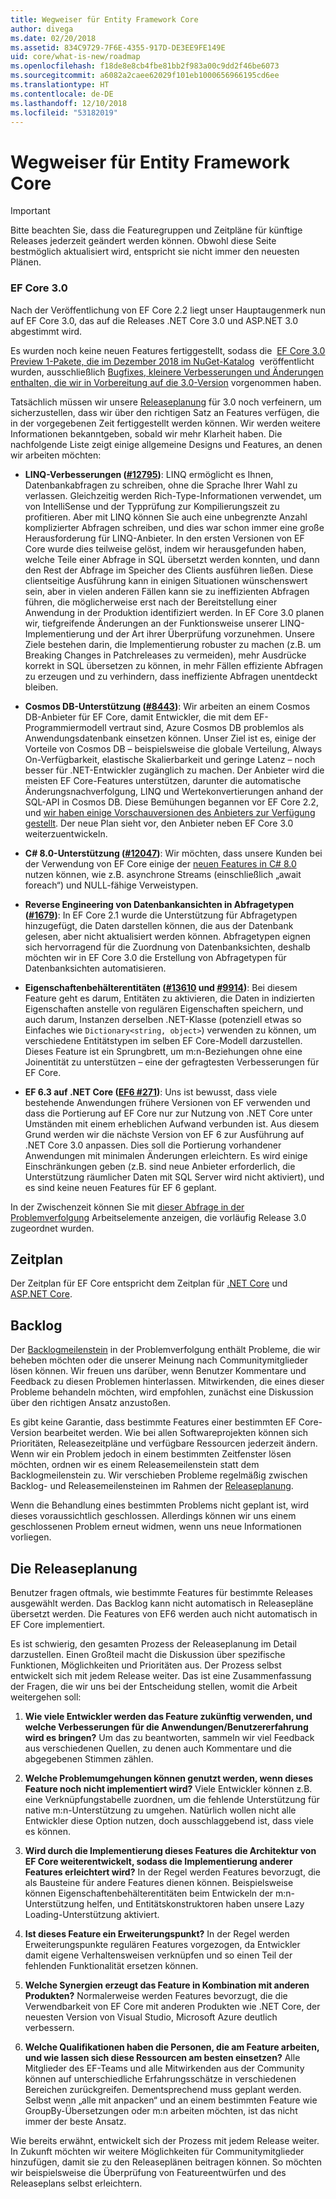 ```yaml
---
title: Wegweiser für Entity Framework Core
author: divega
ms.date: 02/20/2018
ms.assetid: 834C9729-7F6E-4355-917D-DE3EE9FE149E
uid: core/what-is-new/roadmap
ms.openlocfilehash: f18de8e8cb4fbe81bb2f983a00c9dd2f46be6073
ms.sourcegitcommit: a6082a2caee62029f101eb1000656966195cd6ee
ms.translationtype: HT
ms.contentlocale: de-DE
ms.lasthandoff: 12/10/2018
ms.locfileid: "53182019"
---
```

# <a name="entity-framework-core-roadmap"></a>Wegweiser für Entity Framework Core

> [!IMPORTANT]
> Bitte beachten Sie, dass die Featuregruppen und Zeitpläne für künftige Releases jederzeit geändert werden können. Obwohl diese Seite bestmöglich aktualisiert wird, entspricht sie nicht immer den neuesten Plänen.

### <a name="ef-core-30"></a>EF Core 3.0

Nach der Veröffentlichung von EF Core 2.2 liegt unser Hauptaugenmerk nun auf EF Core 3.0, das auf die Releases .NET Core 3.0 und ASP.NET 3.0 abgestimmt wird.

Es wurden noch keine neuen Features fertiggestellt, sodass die  [EF Core 3.0 Preview 1-Pakete, die im Dezember 2018 im NuGet-Katalog](https://www.nuget.org/packages/Microsoft.EntityFrameworkCore/3.0.0-preview.18572.1)  veröffentlicht wurden, ausschließlich [Bugfixes, kleinere Verbesserungen und Änderungen enthalten, die wir in Vorbereitung auf die 3.0-Version](https://github.com/aspnet/EntityFrameworkCore/issues?q=is%3Aissue+milestone%3A3.0.0+is%3Aclosed+label%3Aclosed-fixed) vorgenommen haben.

Tatsächlich müssen wir unsere [Releaseplanung](#release-planning-process) für 3.0 noch verfeinern, um sicherzustellen, dass wir über den richtigen Satz an Features verfügen, die in der vorgegebenen Zeit fertiggestellt werden können.
Wir werden weitere Informationen bekanntgeben, sobald wir mehr Klarheit haben. Die nachfolgende Liste zeigt einige allgemeine Designs und Features, an denen wir arbeiten möchten:

- **LINQ-Verbesserungen ([#12795](https://github.com/aspnet/EntityFrameworkCore/issues/12795))**: LINQ ermöglicht es Ihnen, Datenbankabfragen zu schreiben, ohne die Sprache Ihrer Wahl zu verlassen. Gleichzeitig werden Rich-Type-Informationen verwendet, um von IntelliSense und der Typprüfung zur Kompilierungszeit zu profitieren.
  Aber mit LINQ können Sie auch eine unbegrenzte Anzahl komplizierter Abfragen schreiben, und dies war schon immer eine große Herausforderung für LINQ-Anbieter.
  In den ersten Versionen von EF Core wurde dies teilweise gelöst, indem wir herausgefunden haben, welche Teile einer Abfrage in SQL übersetzt werden konnten, und dann den Rest der Abfrage im Speicher des Clients ausführen ließen.
  Diese clientseitige Ausführung kann in einigen Situationen wünschenswert sein, aber in vielen anderen Fällen kann sie zu ineffizienten Abfragen führen, die möglicherweise erst nach der Bereitstellung einer Anwendung in der Produktion identifiziert werden.
  In EF Core 3.0 planen wir, tiefgreifende Änderungen an der Funktionsweise unserer LINQ-Implementierung und der Art ihrer Überprüfung vorzunehmen.
  Unsere Ziele bestehen darin, die Implementierung robuster zu machen (z.B. um Breaking Changes in Patchreleases zu vermeiden), mehr Ausdrücke korrekt in SQL übersetzen zu können, in mehr Fällen effiziente Abfragen zu erzeugen und zu verhindern, dass ineffiziente Abfragen unentdeckt bleiben.

- **Cosmos DB-Unterstützung ([#8443](https://github.com/aspnet/EntityFrameworkCore/issues/8443))**: Wir arbeiten an einem Cosmos DB-Anbieter für EF Core, damit Entwickler, die mit dem EF-Programmiermodell vertraut sind, Azure Cosmos DB problemlos als Anwendungsdatenbank einsetzen können.
  Unser Ziel ist es, einige der Vorteile von Cosmos DB – beispielsweise die globale Verteilung, Always On-Verfügbarkeit, elastische Skalierbarkeit und geringe Latenz – noch besser für .NET-Entwickler zugänglich zu machen.
  Der Anbieter wird die meisten EF Core-Features unterstützen, darunter die automatische Änderungsnachverfolgung, LINQ und Wertekonvertierungen anhand der SQL-API in Cosmos DB. Diese Bemühungen begannen vor EF Core 2.2, und [wir haben einige Vorschauversionen des Anbieters zur Verfügung gestellt](https://blogs.msdn.microsoft.com/dotnet/2018/10/17/announcing-entity-framework-core-2-2-preview-3/).
  Der neue Plan sieht vor, den Anbieter neben EF Core 3.0 weiterzuentwickeln.   

- **C# 8.0-Unterstützung ([#12047](https://github.com/aspnet/EntityFrameworkCore/issues/12047))**: Wir möchten, dass unsere Kunden bei der Verwendung von EF Core einige der [neuen Features in C# 8.0](https://blogs.msdn.microsoft.com/dotnet/2018/11/12/building-c-8-0/) nutzen können, wie z.B. asynchrone Streams (einschließlich „await foreach“) und NULL-fähige Verweistypen.

- **Reverse Engineering von Datenbankansichten in Abfragetypen ([#1679](https://github.com/aspnet/EntityFrameworkCore/issues/1679))**: In EF Core 2.1 wurde die Unterstützung für Abfragetypen hinzugefügt, die Daten darstellen können, die aus der Datenbank gelesen, aber nicht aktualisiert werden können.
  Abfragetypen eignen sich hervorragend für die Zuordnung von Datenbanksichten, deshalb möchten wir in EF Core 3.0 die Erstellung von Abfragetypen für Datenbanksichten automatisieren.

- **Eigenschaftenbehälterentitäten ([#13610](https://github.com/aspnet/EntityFrameworkCore/issues/13610) und [#9914](https://github.com/aspnet/EntityFrameworkCore/issues/9914))**: Bei diesem Feature geht es darum, Entitäten zu aktivieren, die Daten in indizierten Eigenschaften anstelle von regulären Eigenschaften speichern, und auch darum, Instanzen derselben .NET-Klasse (potenziell etwas so Einfaches wie `Dictionary<string, object>`) verwenden zu können, um verschiedene Entitätstypen im selben EF Core-Modell darzustellen.
  Dieses Feature ist ein Sprungbrett, um m:n-Beziehungen ohne eine Joinentität zu unterstützen – eine der gefragtesten Verbesserungen für EF Core.

- **EF 6.3 auf .NET Core ([EF6 #271](https://github.com/aspnet/EntityFramework6/issues/271))**: Uns ist bewusst, dass viele bestehende Anwendungen frühere Versionen von EF verwenden und dass die Portierung auf EF Core nur zur Nutzung von .NET Core unter Umständen mit einem erheblichen Aufwand verbunden ist.
  Aus diesem Grund werden wir die nächste Version von EF 6 zur Ausführung auf .NET Core 3.0 anpassen.
  Dies soll die Portierung vorhandener Anwendungen mit minimalen Änderungen erleichtern.
  Es wird einige Einschränkungen geben (z.B. sind neue Anbieter erforderlich, die Unterstützung räumlicher Daten mit SQL Server wird nicht aktiviert), und es sind keine neuen Features für EF 6 geplant.

In der Zwischenzeit können Sie mit [dieser Abfrage in der Problemverfolgung](https://github.com/aspnet/EntityFrameworkCore/issues?q=is%3Aopen+is%3Aissue+milestone%3A3.0.0+sort%3Areactions-%2B1-desc) Arbeitselemente anzeigen, die vorläufig Release 3.0 zugeordnet wurden.

## <a name="schedule"></a>Zeitplan

Der Zeitplan für EF Core entspricht dem Zeitplan für [.NET Core](https://github.com/dotnet/core/blob/master/roadmap.md) und [ASP.NET Core](https://github.com/aspnet/Home/wiki/Roadmap).

## <a name="backlog"></a>Backlog

Der [Backlogmeilenstein](https://github.com/aspnet/EntityFrameworkCore/issues?q=is%3Aopen+is%3Aissue+milestone%3ABacklog+sort%3Areactions-%2B1-desc) in der Problemverfolgung enthält Probleme, die wir beheben möchten oder die unserer Meinung nach Communitymitglieder lösen können.
Wir freuen uns darüber, wenn Benutzer Kommentare und Feedback zu diesen Problemen hinterlassen.
Mitwirkenden, die eines dieser Probleme behandeln möchten, wird empfohlen, zunächst eine Diskussion über den richtigen Ansatz anzustoßen.

Es gibt keine Garantie, dass bestimmte Features einer bestimmten EF Core-Version bearbeitet werden.
Wie bei allen Softwareprojekten können sich Prioritäten, Releasezeitpläne und verfügbare Ressourcen jederzeit ändern.
Wenn wir ein Problem jedoch in einem bestimmten Zeitfenster lösen möchten, ordnen wir es einem Releasemeilenstein statt dem Backlogmeilenstein zu.
Wir verschieben Probleme regelmäßig zwischen Backlog- und Releasemeilensteinen im Rahmen der [Releaseplanung](#release-planning-process).

Wenn die Behandlung eines bestimmten Problems nicht geplant ist, wird dieses voraussichtlich geschlossen.
Allerdings können wir uns einem geschlossenen Problem erneut widmen, wenn uns neue Informationen vorliegen.

## <a name="release-planning-process"></a>Die Releaseplanung

Benutzer fragen oftmals, wie bestimmte Features für bestimmte Releases ausgewählt werden.
Das Backlog kann nicht automatisch in Releasepläne übersetzt werden.
Die Features von EF6 werden auch nicht automatisch in EF Core implementiert.

Es ist schwierig, den gesamten Prozess der Releaseplanung im Detail darzustellen.
Einen Großteil macht die Diskussion über spezifische Funktionen, Möglichkeiten und Prioritäten aus. Der Prozess selbst entwickelt sich mit jedem Release weiter.
Das ist eine Zusammenfassung der Fragen, die wir uns bei der Entscheidung stellen, womit die Arbeit weitergehen soll:

1. **Wie viele Entwickler werden das Feature zukünftig verwenden, und welche Verbesserungen für die Anwendungen/Benutzererfahrung wird es bringen?** Um das zu beantworten, sammeln wir viel Feedback aus verschiedenen Quellen, zu denen auch Kommentare und die abgegebenen Stimmen zählen.

2. **Welche Problemumgehungen können genutzt werden, wenn dieses Feature noch nicht implementiert wird?** Viele Entwickler können z.B. eine Verknüpfungstabelle zuordnen, um die fehlende Unterstützung für native m:n-Unterstützung zu umgehen. Natürlich wollen nicht alle Entwickler diese Option nutzen, doch ausschlaggebend ist, dass viele es können.

3. **Wird durch die Implementierung dieses Features die Architektur von EF Core weiterentwickelt, sodass die Implementierung anderer Features erleichtert wird?** In der Regel werden Features bevorzugt, die als Bausteine für andere Features dienen können. Beispielsweise können Eigenschaftenbehälterentitäten beim Entwickeln der m:n-Unterstützung helfen, und Entitätskonstruktoren haben unsere Lazy Loading-Unterstützung aktiviert. 

4. **Ist dieses Feature ein Erweiterungspunkt?** In der Regel werden Erweiterungspunkte regulären Features vorgezogen, da Entwickler damit eigene Verhaltensweisen verknüpfen und so einen Teil der fehlenden Funktionalität ersetzen können. 

5. **Welche Synergien erzeugt das Feature in Kombination mit anderen Produkten?** Normalerweise werden Features bevorzugt, die die Verwendbarkeit von EF Core mit anderen Produkten wie .NET Core, der neuesten Version von Visual Studio, Microsoft Azure deutlich verbessern.

6. **Welche Qualifikationen haben die Personen, die am Feature arbeiten, und wie lassen sich diese Ressourcen am besten einsetzen?** Alle Mitglieder des EF-Teams und alle Mitwirkenden aus der Community können auf unterschiedliche Erfahrungsschätze in verschiedenen Bereichen zurückgreifen. Dementsprechend muss geplant werden. Selbst wenn „alle mit anpacken“ und an einem bestimmten Feature wie GroupBy-Übersetzungen oder m:n arbeiten möchten, ist das nicht immer der beste Ansatz.

Wie bereits erwähnt, entwickelt sich der Prozess mit jedem Release weiter.
In Zukunft möchten wir weitere Möglichkeiten für Communitymitglieder hinzufügen, damit sie zu den Releaseplänen beitragen können.
So möchten wir beispielsweise die Überprüfung von Featureentwürfen und des Releaseplans selbst erleichtern.
